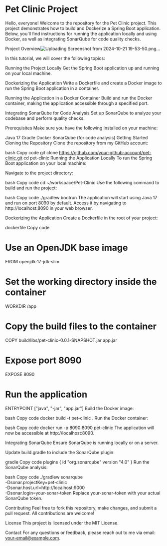 # Pet Clinic Project

Hello, everyone! Welcome to the repository for the Pet Clinic project. This project demonstrates how to build and Dockerize a Spring Boot application. Below, you'll find instructions for running the application locally and using Docker, as well as integrating SonarQube for code quality checks.



Project Overview![Uploading Screenshot from 2024-10-21 19-53-50.png…]()

In this tutorial, we will cover the following topics:

Running the Project Locally
Get the Spring Boot application up and running on your local machine.

Dockerizing the Application
Write a Dockerfile and create a Docker image to run the Spring Boot application in a container.

Running the Application in a Docker Container
Build and run the Docker container, making the application accessible through a specified port.

Integrating SonarQube for Code Analysis
Set up SonarQube to analyze your codebase and perform quality checks.

Prerequisites
Make sure you have the following installed on your machine:

Java 17
Gradle
Docker
SonarQube (for code analysis)
Getting Started
Cloning the Repository
Clone the repository from my GitHub account:

bash
Copy code
git clone https://github.com/your-github-account/pet-clinic.git
cd pet-clinic
Running the Application Locally
To run the Spring Boot application on your local machine:

Navigate to the project directory:

bash
Copy code
cd ~/workspace/Pet-Clinic
Use the following command to build and run the project:

bash
Copy code
./gradlew bootrun
The application will start using Java 17 and run on port 8090 by default. Access it by navigating to http://localhost:8090 in your web browser.

Dockerizing the Application
Create a Dockerfile in the root of your project:

dockerfile
Copy code
# Use an OpenJDK base image
FROM openjdk:17-jdk-slim

# Set the working directory inside the container
WORKDIR /app

# Copy the build files to the container
COPY build/libs/pet-clinic-0.0.1-SNAPSHOT.jar app.jar

# Expose port 8090
EXPOSE 8090

# Run the application
ENTRYPOINT ["java", "-jar", "app.jar"]
Build the Docker image:

bash
Copy code
docker build -t pet-clinic .
Run the Docker container:

bash
Copy code
docker run -p 8090:8090 pet-clinic
The application will now be accessible at http://localhost:8090.

Integrating SonarQube
Ensure SonarQube is running locally or on a server.

Update build.gradle to include the SonarQube plugin:

gradle
Copy code
plugins {
    id "org.sonarqube" version "4.0"
}
Run the SonarQube analysis:

bash
Copy code
./gradlew sonarqube \
  -Dsonar.projectKey=pet-clinic \
  -Dsonar.host.url=http://localhost:9000 \
  -Dsonar.login=your-sonar-token
Replace your-sonar-token with your actual SonarQube token.

Contributing
Feel free to fork this repository, make changes, and submit a pull request. All contributions are welcome!

License
This project is licensed under the MIT License.

Contact
For any questions or feedback, please reach out to me via email: your-email@example.com.

